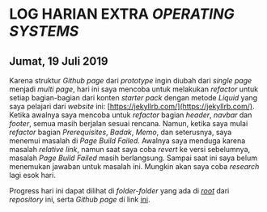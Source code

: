 # LOG HARIAN EXTRA *OPERATING SYSTEMS*
## Jumat, 19 Juli 2019

Karena struktur *Github page* dari *prototype* ingin diubah dari *single page* menjadi *multi page*, hari ini saya mencoba untuk melakukan *refactor* untuk setiap bagian-bagian dari konten *starter pack* dengan metode *Liquid* yang saya pelajari dari *website* ini: [https://jekyllrb.com/](https://jekyllrb.com/). Ketika awalnya saya mencoba untuk *refactor* bagian *header*, *navbar* dan *footer*, semua masih berjalan sesuai rencana. Namun, ketika saya mulai *refactor* bagian *Prerequisites*, *Badak*, *Memo*, dan seterusnya, saya menemui masalah di *Page Build Failed*. Awalnya saya menduga karena masalah *relative link*, namun saat saya coba *revert* ke versi sebelumnya, masalah *Page Build Failed* masih berlangsung. Sampai saat ini saya belum menemukan jawaban untuk masalah ini. Mungkin akan saya coba *research* lagi esok hari.  

Progress hari ini dapat dilihat di *folder-folder* yang ada di *[root](https://github.com/andriansyahp/extra191)* dari *repository* ini, serta *Github page* di link [ini](https://andriansyahp.github.io/extra191/).